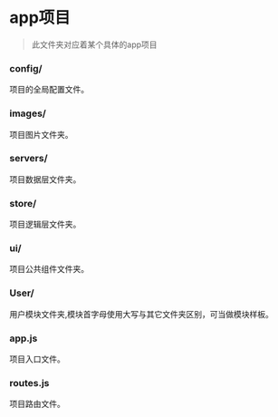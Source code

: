 # app项目

> 此文件夹对应着某个具体的app项目

### config/
项目的全局配置文件。

### images/
项目图片文件夹。

### servers/
项目数据层文件夹。

### store/
项目逻辑层文件夹。

### ui/
项目公共组件文件夹。

### User/
用户模块文件夹,模块首字母使用大写与其它文件夹区别，可当做模块样板。

### app.js
项目入口文件。

### routes.js
项目路由文件。



